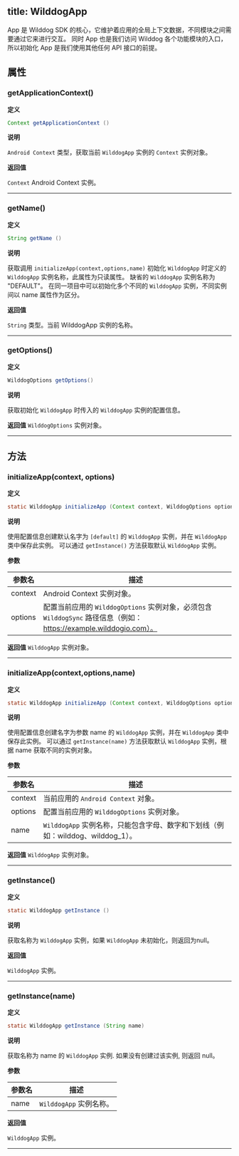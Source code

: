 title:  WilddogApp
---
App 是 Wilddog SDK 的核心，它维护着应用的全局上下文数据，不同模块之间需要通过它来进行交互。
同时 App 也是我们访问 Wilddog 各个功能模块的入口，所以初始化 App 是我们使用其他任何 API 接口的前提。

## 属性

### getApplicationContext()
**定义**

```java
Context getApplicationContext ()
```

**说明**

`Android Context` 类型，获取当前 `WilddogApp` 实例的 `Context` 实例对象。

**返回值**

 `Context` Android Context 实例。
</br>

--- 


### getName()
**定义**

```java
String getName ()
```

**说明**

获取调用 `initializeApp(context,options,name)` 初始化 `WilddogApp` 时定义的 `WilddogApp` 实例名称，此属性为只读属性。
缺省的 `WilddogApp` 实例名称为 "DEFAULT"。
在同一项目中可以初始化多个不同的 `WilddogApp` 实例，不同实例间以 name 属性作为区分。


**返回值**

`String` 类型。当前 WilddogApp 实例的名称。
</br>

--- 
### getOptions()

**定义**

```java
WilddogOptions getOptions()
```

**说明**

获取初始化 `WilddogApp` 时传入的 `WilddogApp` 实例的配置信息。

**返回值**
`WilddogOptions` 实例对象。
</br>

--- 

## 方法

### initializeApp(context, options)
**定义**

```java
static WilddogApp initializeApp (Context context, WilddogOptions options)
```

**说明**

使用配置信息创建默认名字为 `[default]` 的 `WilddogApp` 实例，并在 `WilddogApp` 类中保存此实例。
可以通过 `getInstance()` 方法获取默认 `WilddogApp` 实例。


**参数**

参数名 | 描述
--- | ---
context | Android Context 实例对象。
options | 配置当前应用的 `WilddogOptions` 实例对象，必须包含 `WilddogSync` 路径信息（例如：https://example.wilddogio.com）。

**返回值**
`WilddogApp` 实例对象。
</br>

--- 
### initializeApp(context,options,name)
**定义**

```java
static WilddogApp initializeApp (Context context, WilddogOptions options, String name)
```

**说明**

使用配置信息创建名字为参数 name 的 `WilddogApp` 实例，并在 `WilddogApp` 类中保存此实例。
可以通过 `getInstance(name)` 方法获取默认 `WilddogApp` 实例，根据 name 获取不同的实例对象。

**参数**

参数名 | 描述
--- | ---
context | 当前应用的 `Android Context` 对象。
options | 配置当前应用的 `WilddogOptions` 实例对象。
name | `WilddogApp` 实例名称，只能包含字母、数字和下划线（例如：wilddog、wilddog_1）。

**返回值**
`WilddogApp` 实例对象。
</br>

--- 

### getInstance()
**定义**

```java
static WilddogApp getInstance ()
```

**说明**

获取名称为 `WilddogApp` 实例，如果 `WilddogApp` 未初始化，则返回为null。

**返回值**

`WilddogApp` 实例。
</br>

--- 

### getInstance(name)
**定义**

```java
static WilddogApp getInstance (String name)
```

**说明**

获取名称为 name 的 `WilddogApp` 实例. 如果没有创建过该实例, 则返回 null。

**参数**


参数名 | 描述
--- | ---
name | `WilddogApp` 实例名称。

**返回值**

`WilddogApp` 实例。
</br>

--- 




    


